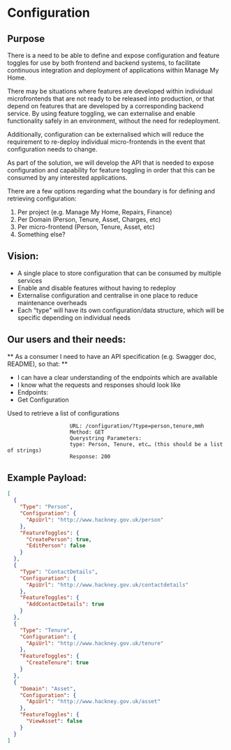 # Configuration

## Purpose


There is a need to be able to define and expose configuration and feature toggles for use by both frontend and backend systems, to facilitate continuous integration and deployment of applications within Manage My Home.

There may be situations where features are developed within individual microfrontends that are not ready to be released into production, or that depend on features that are developed by a corresponding backend service. By using feature toggling, we can externalise and enable functionality safely in an environment, without the need for redeployment.

Additionally, configuration can be externalised which will reduce the requirement to re-deploy individual micro-frontends in the event that configuration needs to change.

As part of the solution, we will develop the API that is needed to expose configuration and capability for feature toggling in order that this can be consumed by any interested applications.


There are a few options regarding what the boundary is for defining and retrieving configuration:

1. Per project (e.g. Manage My Home, Repairs, Finance)
2. Per Domain (Person, Tenure, Asset, Charges, etc)
3. Per micro-frontend (Person, Tenure, Asset, etc)
4. Something else?


## Vision:
- A single place to store configuration that can be consumed by multiple services
- Enable and disable features without having to redeploy
- Externalise configuration and centralise in one place to reduce maintenance overheads
- Each “type” will have its own configuration/data structure, which will be specific depending on individual needs

## Our users and their needs:

** As a consumer I need to have an API specification (e.g. Swagger doc, README), so that: **
- I can have a clear understanding of the endpoints which are available
- I know what the requests and responses should look like
- Endpoints:
- Get Configuration

Used to retrieve a list of configurations

                        URL: /configuration/?type=person,tenure,mmh
                        Method: GET
                        Querystring Parameters:
                        type: Person, Tenure, etc… (this should be a list of strings)
                        Response: 200

## Example Payload:

```json
[
  {
    "Type": "Person",
    "Configuration": {
      "ApiUrl": "http://www.hackney.gov.uk/person"
    },
    "FeatureToggles": {
      "CreatePerson": true,
      "EditPerson": false
    }
  },
  {
    "Type": "ContactDetails",
    "Configuration": {
      "ApiUrl": "http://www.hackney.gov.uk/contactdetails"
    },
    "FeatureToggles": {
      "AddContactDetails": true
    }
  },
  {
    "Type": "Tenure",
    "Configuration": {
      "ApiUrl": "http://www.hackney.gov.uk/tenure"
    },
    "FeatureToggles": {
      "CreateTenure": true
    }
  },
  {
    "Domain": "Asset",
    "Configuration": {
      "ApiUrl": "http://www.hackney.gov.uk/asset"
    },
    "FeatureToggles": {
      "ViewAsset": false
    }
  }
]
```

